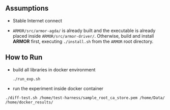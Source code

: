 ## Assumptions

- Stable Internet connect

- `ARMOR/src/armor-agda/` is already built and the executable is already placed inside `ARMOR/src/armor-driver/`.
  Otherwise, build and install **ARMOR** first, executing `./install.sh` from the `ARMOR` root directory.

## How to Run

- build all libraries in docker environment

  `./run_exp.sh`

- run the experiment inside docker container

`./diff-test.sh /home/test-harness/sample_root_ca_store.pem /home/Data/ /home/docker_results/`